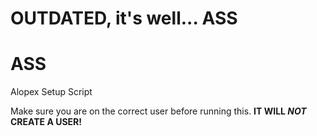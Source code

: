# OUTDATED, it's well... ASS

# ASS
Alopex Setup Script

Make sure you are on the correct user before running this. <b>IT WILL <i>NOT</i> CREATE A USER!</b>
